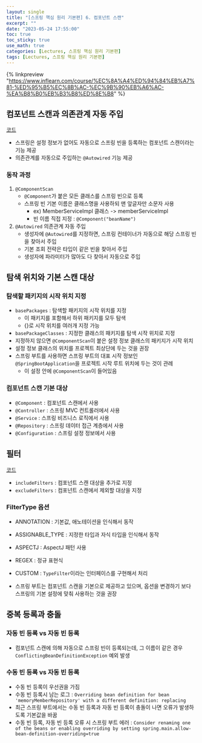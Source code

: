 ```yaml
---
layout: single
title: "[스프링 핵심 원리 기본편] 6. 컴포넌트 스캔"
excerpt: ""
date: "2023-05-24 17:55:00"
toc: true
toc_sticky: true
use_math: true
categories: [Lectures, 스프링 핵심 원리 기본편]
tags: [Lectures, 스프링 핵심 원리 기본편]
---
```

{% linkpreview "https://www.inflearn.com/course/%EC%8A%A4%ED%94%84%EB%A7%81-%ED%95%B5%EC%8B%AC-%EC%9B%90%EB%A6%AC-%EA%B8%B0%EB%B3%B8%ED%8E%B8" %}

## 컴포넌트 스캔과 의존관계 자동 주입
[코드](https://github.com/dpdms529/SpringCore/commit/82442acff38bb92e39c5bca55fa6eb3d0eeddb87)
- 스프링은 설정 정보가 없어도 자동으로 스프링 빈을 등록하는 컴포넌트 스캔이라는 기능 제공
- 의존관계를 자동으로 주입하는 `@Autowired` 기능 제공

### 동작 과정
1. `@ComponentScan`
   - `@Component`가 붙은 모든 클래스를 스프링 빈으로 등록
   - 스프링 빈 기본 이름은 클래스명을 사용하되 맨 앞글자만 소문자 사용
     - ex) MemberServiceImpl 클래스 -> memberServiceImpl
     - 빈 이름 직접 지정 : `@Component("beanName")`
2. `@Autowired` 의존관계 자동 주입
    - 생성자에 `@Autowired`를 지정하면, 스프링 컨테이너가 자동으로 해당 스프링 빈을 찾아서 주입
    - 기본 조회 전략은 타입이 같은 빈을 찾아서 주입
    - 생성자에 파라미터가 많아도 다 찾아서 자동으로 주입

## 탐색 위치와 기본 스캔 대상
### 탐색할 패키지의 시작 위치 지정
- `basePackages` : 탐색할 패키지의 시작 위치를 지정
  - 이 패키지를 포함해서 하위 패키지를 모두 탐색
  - {}로 시작 위치를 여러개 지정 가능
- `basePackageClasses` : 지정한 클래스의 패키지를 탐색 시작 위치로 지정
- 지정하지 않으면 `@ComponentScan`이 붙은 설정 정보 클래스의 패키지가 시작 위치
- 설정 정보 클래스의 위치를 프로젝트 최상단에 두는 것을 권장
- 스프링 부트를 사용하면 스프링 부트의 대표 시작 정보인 `@SpringBootApplication`을 프로젝트 시작 루트 위치에 두는 것이 관례
  - 이 설정 안에 `@ComponentScan`이 들어있음

### 컴포넌트 스캔 기본 대상
- `@Component` : 컴포넌트 스캔에서 사용
- `@Controller` : 스프링 MVC 컨트롤러에서 사용
- `@Service` : 스프링 비즈니스 로직에서 사용
- `@Repository` : 스프링 데이터 접근 계층에서 사용
- `@Configuration` : 스프링 설정 정보에서 사용

## 필터
[코드](https://github.com/dpdms529/SpringCore/commit/87ea9018984c19b93a37aabe8453efaa267e5260)
- `includeFilters` : 컴포넌트 스캔 대상을 추가로 지정
- `excludeFilters` : 컴포넌트 스캔에서 제외할 대상을 지정

### FilterType 옵션
- ANNOTATION : 기본값, 애노테이션을 인식해서 동작
- ASSIGNABLE_TYPE : 지정한 타입과 자식 타입을 인식해서 동작
- ASPECTJ : AspectJ 패턴 사용
- REGEX : 정규 표현식
- CUSTOM : `TypeFilter`이라는 인터페이스를 구현해서 처리


- 스프링 부트는 컴포넌트 스캔을 기본으로 제공하고 있으며, 옵션을 변경하기 보다 스프링의 기본 설정에 맞춰 사용하는 것을 권장

## 중복 등록과 충돌
### 자동 빈 등록 vs 자동 빈 등록
- 컴포넌트 스캔에 의해 자동으로 스프링 빈이 등록되는데, 그 이름이 같은 경우 `ConflictingBeanDefinitionException` 예외 발생

### 수동 빈 등록 vs 자동 빈 등록
- 수동 빈 등록이 우선권을 가짐
- 수동 빈 등록시 남는 로그 : `Overriding bean definition for bean 'memoryMemberRepository' with a different
    definition: replacing`
- 최근 스프링 부트에서는 수동 빈 등록과 자동 빈 등록이 충돌이 나면 오류가 발생하도록 기본값을 바꿈
- 수동 빈 등록, 자동 빈 등록 오류 시 스프링 부트 에러 : `Consider renaming one of the beans or enabling overriding by setting
  spring.main.allow-bean-definition-overriding=true`